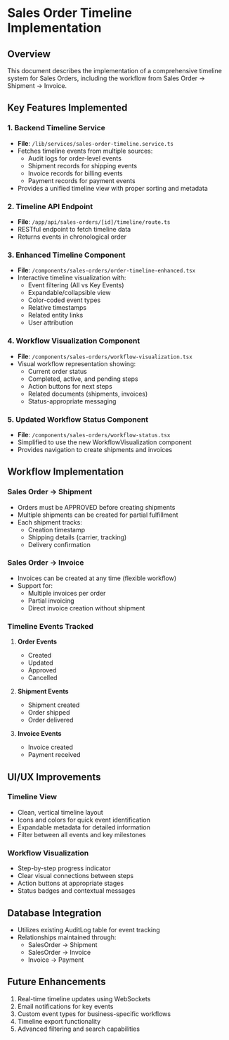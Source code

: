 # Sales Order Timeline Implementation

## Overview
This document describes the implementation of a comprehensive timeline system for Sales Orders, including the workflow from Sales Order → Shipment → Invoice.

## Key Features Implemented

### 1. Backend Timeline Service
- **File**: `/lib/services/sales-order-timeline.service.ts`
- Fetches timeline events from multiple sources:
  - Audit logs for order-level events
  - Shipment records for shipping events
  - Invoice records for billing events
  - Payment records for payment events
- Provides a unified timeline view with proper sorting and metadata

### 2. Timeline API Endpoint
- **File**: `/app/api/sales-orders/[id]/timeline/route.ts`
- RESTful endpoint to fetch timeline data
- Returns events in chronological order

### 3. Enhanced Timeline Component
- **File**: `/components/sales-orders/order-timeline-enhanced.tsx`
- Interactive timeline visualization with:
  - Event filtering (All vs Key Events)
  - Expandable/collapsible view
  - Color-coded event types
  - Relative timestamps
  - Related entity links
  - User attribution

### 4. Workflow Visualization Component
- **File**: `/components/sales-orders/workflow-visualization.tsx`
- Visual workflow representation showing:
  - Current order status
  - Completed, active, and pending steps
  - Action buttons for next steps
  - Related documents (shipments, invoices)
  - Status-appropriate messaging

### 5. Updated Workflow Status Component
- **File**: `/components/sales-orders/workflow-status.tsx`
- Simplified to use the new WorkflowVisualization component
- Provides navigation to create shipments and invoices

## Workflow Implementation

### Sales Order → Shipment
- Orders must be APPROVED before creating shipments
- Multiple shipments can be created for partial fulfillment
- Each shipment tracks:
  - Creation timestamp
  - Shipping details (carrier, tracking)
  - Delivery confirmation

### Sales Order → Invoice
- Invoices can be created at any time (flexible workflow)
- Support for:
  - Multiple invoices per order
  - Partial invoicing
  - Direct invoice creation without shipment

### Timeline Events Tracked
1. **Order Events**
   - Created
   - Updated
   - Approved
   - Cancelled

2. **Shipment Events**
   - Shipment created
   - Order shipped
   - Order delivered

3. **Invoice Events**
   - Invoice created
   - Payment received

## UI/UX Improvements

### Timeline View
- Clean, vertical timeline layout
- Icons and colors for quick event identification
- Expandable metadata for detailed information
- Filter between all events and key milestones

### Workflow Visualization
- Step-by-step progress indicator
- Clear visual connections between steps
- Action buttons at appropriate stages
- Status badges and contextual messages

## Database Integration
- Utilizes existing AuditLog table for event tracking
- Relationships maintained through:
  - SalesOrder → Shipment
  - SalesOrder → Invoice
  - Invoice → Payment

## Future Enhancements
1. Real-time timeline updates using WebSockets
2. Email notifications for key events
3. Custom event types for business-specific workflows
4. Timeline export functionality
5. Advanced filtering and search capabilities